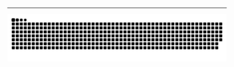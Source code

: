 

<hr>
<p align="center">
  <img src="https://github.com/sashakrippa/sashakrippa/raw/output/github-contribution-grid-snake.svg" alt="snake"></center>

<!--
**sashakrippa/sashakrippa** is a ✨ _special_ ✨ repository because its `README.md` (this file) appears on your GitHub profile.

Here are some ideas to get you started:

- 🔭 I’m currently working on ...
- 🌱 I’m currently learning ...
- 👯 I’m looking to collaborate on ...
- 🤔 I’m looking for help with ...
- 💬 Ask me about ...
- 📫 How to reach me: ...
- 😄 Pronouns: ...
- ⚡ Fun fact: ...
-->
